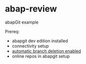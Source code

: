 # abap-review
abapGit example

Prereq:
* abapgit dev edition installed
* connectivity setup
* [automatic branch deletion enabled](https://docs.github.com/en/github/administering-a-repository/managing-the-automatic-deletion-of-branches)
* online repos in abapgit setup

